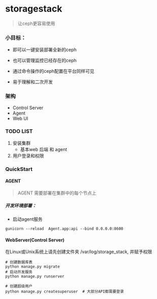 # storagestack
>让ceph更容易使用

### 小目标：
- 即可以一键安装部署全新的ceph

- 也可以管理监控已经存在的ceph

- 通过命令操作的ceph配置在平台同样可见

- 易于理解和二次开发

### 架构
- Control Server
- Agent
- Web UI


### TODO LIST
1. 安装集群
    - 基本web 后端 和 agent
2. 用户登录和权限
    
### QuickStart
#### AGENT
> AGENT 需要部署在集群中的每个节点上
##### 开发环境部署：
- 启动agent服务
```shell
gunicorn --reload  Agent.app:api --bind 0.0.0.0:8600
```

#### WebServer(Control Server)
在Linux或Unix系统上请先创建文件夹 /var/log/storage_stack,
并赋予权限
```shell
# 创建数据库表
python manage.py migrate
# 启动开发服务
python manage.py runserver

# 创建超级用户
python manage.py createsuperuser  # 大部分API都需要登录
```
